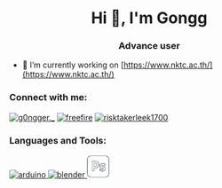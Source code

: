 <h1 align="center">Hi 👋, I'm Gongg</h1>
<h3 align="center">Advance user</h3>

- 🔭 I’m currently working on [https://www.nktc.ac.th/](https://www.nktc.ac.th/)

<h3 align="left">Connect with me:</h3>
<p align="left">
<a href="https://instagram.com/g0ngger._" target="blank"><img align="center" src="https://raw.githubusercontent.com/rahuldkjain/github-profile-readme-generator/master/src/images/icons/Social/instagram.svg" alt="g0ngger._" height="30" width="40" /></a>
<a href="https://www.youtube.com/c/freefire" target="blank"><img align="center" src="https://raw.githubusercontent.com/rahuldkjain/github-profile-readme-generator/master/src/images/icons/Social/youtube.svg" alt="freefire" height="30" width="40" /></a>
<a href="https://discord.gg/risktakerleek1700" target="blank"><img align="center" src="https://raw.githubusercontent.com/rahuldkjain/github-profile-readme-generator/master/src/images/icons/Social/discord.svg" alt="risktakerleek1700" height="30" width="40" /></a>
</p>

<h3 align="left">Languages and Tools:</h3>
<p align="left"> <a href="https://www.arduino.cc/" target="_blank" rel="noreferrer"> <img src="https://cdn.worldvectorlogo.com/logos/arduino-1.svg" alt="arduino" width="40" height="40"/> </a> <a href="https://www.blender.org/" target="_blank" rel="noreferrer"> <img src="https://download.blender.org/branding/community/blender_community_badge_white.svg" alt="blender" width="40" height="40"/> </a> <a href="https://www.photoshop.com/en" target="_blank" rel="noreferrer"> <img src="https://raw.githubusercontent.com/devicons/devicon/master/icons/photoshop/photoshop-line.svg" alt="photoshop" width="40" height="40"/> </a> </p>

